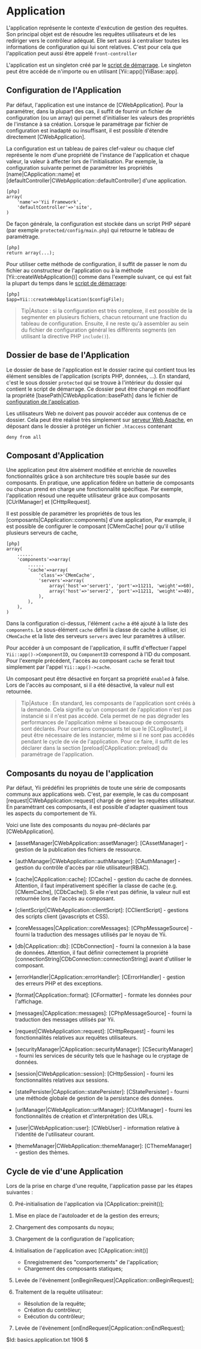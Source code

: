 Application
===========

L'application représente le contexte d'exécution de gestion des requêtes.
Son principal objet est de résoudre les requêtes utilisateurs et de les
rediriger vers le contrôleur adéquat. Elle sert aussi à centraliser toutes
les informations de configuration qui lui sont relatives.
C'est pour cela que l'application peut aussi être appelé `front-controller`

L'application est un singleton créé par le [script de démarrage](/doc/guide/basics.entry).
Le singleton peut être accédé de n'importe ou en utilisant [Yii::app()|YiiBase::app].

Configuration de l'Application
------------------------------

Par défaut, l'application est une instance de [CWebApplication]. Pour
la paramétrer, dans la plupart des cas, il suffit de fournir un fichier de
configuration (ou un array) qui permet d'initialiser les valeurs des
propriétés de l'instance à sa création. Lorsque le paramétrage par
fichier de configuration est inadapté ou insuffisant, il est possible
d'étendre directement [CWebApplication].

La configuration est un tableau de paires clef-valeur ou chaque clef représente
le nom d'une propriété de l'instance de l'application et chaque valeur, la valeur
à affecter lors de l'initialisation.
Par exemple, la configuration suivante permet de paramétrer les
propriétés [name|CApplication::name] et [defaultController|CWebApplication::defaultController]
d'une application.

~~~
[php]
array(
	'name'=>'Yii Framework',
	'defaultController'=>'site',
)
~~~

De façon générale, la configuration est stockée dans un script PHP
séparé (par exemple `protected/config/main.php`) qui retourne le tableau
de paramétrage.

~~~
[php]
return array(...);
~~~

Pour utiliser cette méthode de configuration, il suffit de passer le nom du
fichier au constructeur de l'application ou à la méthode [Yii::createWebApplication()]
comme dans l'exemple suivant, ce qui est fait la plupart du temps dans le
[script de démarrage](/doc/guide/basics.entry):

~~~
[php]
$app=Yii::createWebApplication($configFile);
~~~

> Tip|Astuce : si la configuration est très complexe, il est possible de la segmenter
en plusieurs fichiers, chacun retournant une fraction du tableau de configuration.
Ensuite, il ne reste qu'à assembler au sein du fichier de configuration général les
différents segments (en utilisant la directive PHP `include()`).

Dossier de base de l'Application
--------------------------------

Le dossier de base de l'application est le dossier racine qui contient tous les
élément sensibles de l'application (scripts PHP, données, ...). En standard,
c'est le sous dossier `protected` qui se trouve à l'intérieur du dossier
qui contient le script de démarrage. Ce dossier peut être changé en modifiant
la propriété [basePath|CWebApplication::basePath] dans le fichier de [configuration de l'application](/doc/guide/basics.application#application-configuration).

Les utilisateurs Web ne doivent pas pouvoir accéder aux contenus de ce dossier.
Cela peut être réalisé très simplement sur [serveur Web Apache](http://httpd.apache.org/),
en déposant dans le dossier à protéger un fichier `.htaccess` contenant

~~~
deny from all
~~~

Composant d'Application
-----------------------

Une application peut être aisément modifiée et enrichie de nouvelles fonctionnalités
grâce à son architecture très souple basée sur des composants.
En pratique, une application fédère un batterie de composants ou chacun prend en charge
une fonctionnalité spécifique.
Par exemple, l'application résoud une requête utilisateur grâce aux composants
[CUrlManager] et [CHttpRequest].

Il est possible de paramétrer les propriétés  de tous les [composants|CApplication::components] d'une
application,  Par example, il est possible de configurer le composant
[CMemCache] pour qu'il utilise plusieurs serveurs de cache,

~~~
[php]
array(
	......
	'components'=>array(
		......
		'cache'=>array(
			'class'=>'CMemCache',
			'servers'=>array(
				array('host'=>'server1', 'port'=>11211, 'weight'=>60),
				array('host'=>'server2', 'port'=>11211, 'weight'=>40),
			),
		),
	),
)
~~~

Dans la configuration ci-dessus, l'élément `cache` a été ajouté à la liste
des `components`. Le sous-élément `cache` défini la classe de cache à utiliser,
ici `CMemCache` et la liste des serveurs `servers` avec leur paramètres à utiliser.

Pour accéder à un composant de l'application, il suffit d'effectuer l'appel
`Yii::app()->ComponentID`, ou `ComponentID` correspond à l'ID du composant.
Pour l'exemple précédent, l'accès au composant `cache` se ferait tout simplement
par l'appel `Yii::app()->cache`.

Un composant peut être désactivé en forçant sa propriété `enabled` à false.
Lors de l'accès au composant, si il a été désactivé, la valeur null est retournée.

> Tip|Astuce : En standard, les composants de l'application sont créés à la demande.
Cela signifie qu'un composant de l'application n'est pas instancié si
il n'est pas accédé. Cela permet de ne pas dégrader les performances de
l'application même si beaucoup de composants sont déclarés. Pour certains composants
tel que le [CLogRouter], il peut être nécessaire de les instancier,
même si il ne sont pas accédés pendant le cycle de vie de l'application. Pour ce
faire, il suffit de les déclarer dans la section [preload|CApplication::preload] du
paramétrage de l'application.

Composants du noyau de l'application
------------------------------------

Par défaut, Yii prédéfini les propriétés de toute une série de composants
communs aux applications web. C'est, par exemple, le cas du composant
[request|CWebApplication::request] chargé de gérer les requêtes utilisateur.
En paramétrant ces composants, il est possible d'adapter quasiment tous les
aspects du comportement de Yii.

Voici une liste des composants du noyau pré-déclarés par [CWebApplication].

   - [assetManager|CWebApplication::assetManager]: [CAssetManager] -
gestion de la publication des fichiers de ressource.

   - [authManager|CWebApplication::authManager]: [CAuthManager] - gestion
du contrôle d'accès par rôle utilisateur(RBAC).

   - [cache|CApplication::cache]: [CCache] - gestion du cache de données.
Attention, il faut impérativement spécifier la classe de cache (e.g.
[CMemCache], [CDbCache]). Si elle n'est pas définie, la valeur null est retournée
lors de l'accès au composant.

   - [clientScript|CWebApplication::clientScript]: [CClientScript] -
gestions des scripts client (javascripts et CSS).

   - [coreMessages|CApplication::coreMessages]: [CPhpMessageSource] -
fourni la traduction des messages utilisés par le noyau de Yii.

   - [db|CApplication::db]: [CDbConnection] - fourni la connexion à la
base de données. Attention, il faut définir correctement la propriété
[connectionString|CDbConnection::connectionString] avant d'utiliser le
composant.

   - [errorHandler|CApplication::errorHandler]: [CErrorHandler] - gestion
des erreurs PHP et des exceptions.

   - [format|CApplication::format]: [CFormatter] - formate les données pour
l'affichage.

   - [messages|CApplication::messages]: [CPhpMessageSource] -
fourni la traduction des messages utilisés par Yii.

   - [request|CWebApplication::request]: [CHttpRequest] - fourni
les fonctionnalités relatives aux requêtes utilisateurs.

   - [securityManager|CApplication::securityManager]: [CSecurityManager] -
fourni les services de sécurity tels que le hashage ou le cryptage de données.

   - [session|CWebApplication::session]: [CHttpSession] - fourni
les fonctionnalités relatives aux sessions.

   - [statePersister|CApplication::statePersister]: [CStatePersister] -
fourni une méthode globale de gestion de la persistance des données.

   - [urlManager|CWebApplication::urlManager]: [CUrlManager] - fourni
les fonctionnalités de création et d'interprétation des URLs.

   - [user|CWebApplication::user]: [CWebUser] - information relative
à l'identité de l'utilisateur courant.

   - [themeManager|CWebApplication::themeManager]: [CThemeManager] - gestion des thèmes.


Cycle de vie d'une Application
------------------------------

Lors de la prise en charge d'une requête, l'application passe
par les étapes suivantes :

   0. Pré-initialisation de l'application via [CApplication::preinit()];

   1. Mise en place de l'autoloader et de la gestion des erreurs;

   2. Chargement des composants du noyau;

   3. Chargement de la configuration de l'application;

   4. Initialisation de l'application avec [CApplication::init()]
	   - Enregistrement des "comportements" de l'application;
	   - Chargement des composants statiques;

   5. Levée de l'évènement [onBeginRequest|CApplication::onBeginRequest];

   6. Traitement de la requête utilisateur:
	   - Résolution de la requête;
	   - Création du contrôleur;
	   - Exécution du contrôleur;

   7. Levée de l'évènement [onEndRequest|CApplication::onEndRequest];

<div class="revision">$Id: basics.application.txt 1906 $</div>
